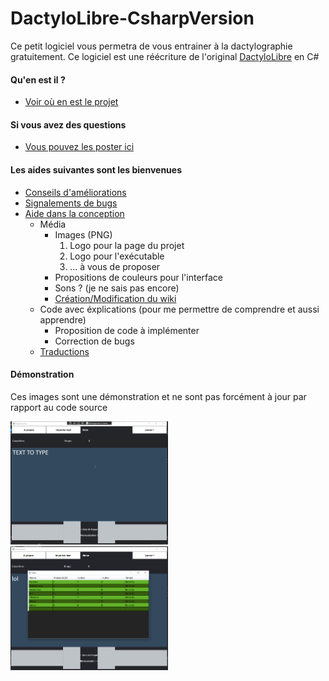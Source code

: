 # DactyloLibre-CsharpVersion
Ce petit logiciel vous permetra de vous entrainer à la dactylographie gratuitement. Ce logiciel est une réécriture de l'original [DactyloLibre](https://github.com/spoutnik911/DactyloLibre) en C#

#### Qu'en est il ?
  * [Voir où en est le projet](https://trello.com/b/3WzdA8G9)

#### Si vous avez des questions
- [Vous pouvez les poster ici](https://github.com/spoutnik911/DactyloLibre-CsharpVersion/labels/question)

#### Les aides suivantes sont les bienvenues
* [Conseils d'améliorations](https://github.com/spoutnik911/DactyloLibre-CsharpVersion/labels/enhancement)
* [Signalements de bugs](https://github.com/spoutnik911/DactyloLibre-CsharpVersion/labels/bug)
* [Aide dans la conception](https://github.com/spoutnik911/DactyloLibre-CsharpVersion/pulls)
  * Média
    * Images (PNG)
      1. Logo pour la page du projet
      2. Logo pour l'exécutable
      3. ... à vous de proposer
    * Propositions de couleurs pour l'interface
    * Sons ? (je ne sais pas encore)
    * [Création/Modification du wiki](https://github.com/spoutnik911/DactyloLibre-CsharpVersion/wiki)
  * Code avec éxplications (pour me permettre de comprendre et aussi apprendre)
    * Proposition de code à implémenter
    * Correction de bugs
  * [Traductions](https://github.com/spoutnik911/DactyloLibre-CsharpVersion/tree/master/bin_res)

#### Démonstration
Ces images sont une démonstration et ne sont pas forcément à jour par rapport au code source

<img src="demo/demo.gif" width="50%">

<img src="demo/demo.png" width="50%">
